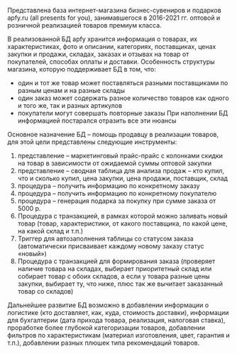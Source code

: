 Представлена база интернет-магазина бизнес-сувениров и подарков apfy.ru (all presents for you), занимавшегося в 2016-2021 гг. оптовой и розничной реализацией товаров премиум класса.

В реализованной БД apfy хранится информация о товарах, их характеристиках, фото и описании, категориях, поставщиках, ценах закупки и продажи, складах, заказах и отзывах на товар от покупателей, способах оплаты и доставки.
Особенность структуры магазина, которую поддерживает БД в том, что:
- один и тот же товар может поставляться разными поставщиками по разным ценам и на разные склады
- один заказ может содержать разное количество товаров как одного и того же, так и разных артикулов
- покупатели могут совершать повторные заказы
При наполнении БД информацией постарался отразить все эти нюансы


Основное назначение БД – помощь продавцу в реализации товаров, для этой цели представлены следующие инструменты:
1) представление – маркетинговый прайс-прайс с колонками скидки на товар в зависимости от ожидаемой суммы оптовой закупки
2) представление – сводная таблица для анализа продаж – кто купил, что и сколько купил, цена закупки, цена продажи, поставщик, склад
3) процедура – получить информацию по конкретному заказу
4) процедура – получить информацию по конкретному покупателю
5) процедура – генерация подарка за покупку при сумме заказа от 5000 р.
6) Процедура с транзакцией, в рамках которой можно заливать новый товар (товар, характеристики, от какого поставщика, по какой цене, на какой склад и т.п.)
7) Триггер для автозаполнения таблицы со статусом заказа (автоматически присваивает каждому новому заказу статус «новый»)
8) Процедура с транзакцией для формирования заказа (проверяет наличие товара на складах, выбирает приоритетный склад или собирает товар с обоих складов, а если у товара разные цены закупки, выбирает ту, что ниже, плюс так же вычитает заказанный товар со складов)

Дальнейшее развитие БД возможно в добавлении информации о логистике (кто доставляет, как, куда, стоимость доставки),  информации для бухгалтерии (дата прихода товара, реализация, налоговая ставка), проработке более глубокой категоризации товаров, добавлении фильтров по характеристикам (материал изготовления, цвет, гарантия и т.п.), добавлении разных плюшек типа рекомендаций товаров.
